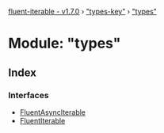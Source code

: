 [fluent-iterable - v1.7.0](../README.md) › ["types-key"](_types_key_.md) › ["types"](_types_key_._types_.md)

# Module: "types"

## Index

### Interfaces

* [FluentAsyncIterable](../interfaces/_types_key_._types_.fluentasynciterable.md)
* [FluentIterable](../interfaces/_types_key_._types_.fluentiterable.md)
